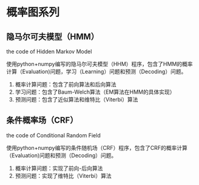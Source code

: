 # 概率图系列
## 隐马尔可夫模型（HMM）
the code of Hidden Markov Model

使用python+numpy编写的隐马尔可夫模型（HHM）程序，包含了HMM的概率计算（Evaluation)问题，学习（Learning）问题和预测（Decoding）问题。
1. 概率计算问题：包含了前向算法和后向算法
2. 学习问题：包含了Baum-Welch算法（EM算法在HMM的具体实现）
3. 预测问题：包含了近似算法和维特比（Viterbi）算法
## 条件概率场（CRF）
the code of Conditional Random Field

使用python+numpy编写的条件随机场（CRF）程序，包含了CRF的概率计算（Evaluation)问题和预测（Decoding）问题。
1. 概率计算问题：实现了前向-后向算法
2. 预测问题：实现了维特比（Viterbi）算法
